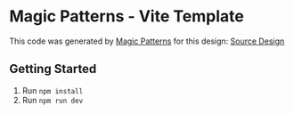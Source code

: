 # Magic Patterns - Vite Template

This code was generated by [Magic Patterns](https://magicpatterns.com) for this design: [Source Design](https://magicpatterns.com/c/tdezdu3qoph89cfhuhzxfp)

## Getting Started

1. Run `npm install`
2. Run `npm run dev`
